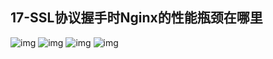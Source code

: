 ## 17-SSL协议握手时Nginx的性能瓶颈在哪里
![img](https://raw.githubusercontent.com/fanpan26/nginx-study/master/nginx/nginx-17-20190406160117.png)
![img](https://raw.githubusercontent.com/fanpan26/nginx-study/master/nginx/nginx-17-20190406160143.png)
![img](https://raw.githubusercontent.com/fanpan26/nginx-study/master/nginx/nginx-17-20190406160206.png)
![img](https://raw.githubusercontent.com/fanpan26/nginx-study/master/nginx/nginx-17-20190406160230.png)